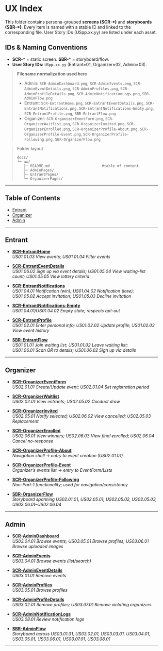 # UX Index

This folder contains persona-grouped **screens (SCR-*)** and **storyboards (SBR-*)**.
Every item is named with a stable ID and linked to the corresponding file.
User Story IDs (USpp.xx.yy) are listed under each asset.


## IDs & Naming Conventions

- **SCR-*** = static screen. **SBR-*** = storyboard/flow.
- **User Story IDs:** `USpp.xx.yy` (Entrant=01, Organizer=02, Admin=03).  

> **Filename normalization used here**  
> - Admin: `SCR-AdminDashboard.png`, `SCR-AdminEvents.png`, `SCR-AdminEventDetails.png`, `SCR-AdminProfiles.png`, `SCR-AdminProfileDetails.png`, `SCR-AdminNotificationLogs.png`, `SBR-AdminFlow.png`  
> - Entrant: `SCR-EntrantHome.png`, `SCR-EntrantEventDetails.png`, `SCR-EntrantNotifications.png`, `SCR-EntrantNotifications-Empty.png`, `SCR-EntrantProfile.png`, `SBR-EntrantFlow.png`  
> - Organizer: `SCR-OrganizerEventForm.png`, `SCR-OrganizerWaitlist.png`, `SCR-OrganizerInvited.png`, `SCR-OrganizerEnrolled.png`, `SCR-OrganizerProfile-About.png`, `SCR-OrganizerProfile-Event.png`, `SCR-OrganizerProfile-Following.png`, `SBR-OrganizerFlow.png`


> Folder layout
>
> ```
> docs/
> └─ ux/
>    ├─ README.md                        #table of content
>    ├─ AdminPages/
>    ├─ EntrantPages/
>    └─ OrganizerPages/
> ```

---

## Table of Contents
- [Entrant](#entrant)
- [Organizer](#organizer)
- [Admin](#admin)

---

## Entrant

- **[SCR-EntrantHome](EntrantPages/SCR-EntrantHome.png)**  
  _US01.01.03 View events; US01.01.04 Filter events_

- **[SCR-EntrantEventDetails](EntrantPages/SCR-EntrantEventDetails.png)**  
  _US01.06.02 Sign up via event details; US01.05.04 View waiting-list count; US01.05.05 View lottery criteria_

- **[SCR-EntrantNotifications](EntrantPages/SCR-EntrantNotifications.png)**  
  _US01.04.01 Notification (win); US01.04.02 Notification (lose);  
  US01.05.02 Accept invitation; US01.05.03 Decline invitation_

- **[SCR-EntrantNotifications-Empty](EntrantPages/SCR-EntrantNotifications-Empty.png)**  
  _US01.04.01/US01.04.02 Empty state; respects opt-out_

- **[SCR-EntrantProfile](EntrantPages/SCR-EntrantProfile.png)**  
  _US01.02.01 Enter personal info; US01.02.02 Update profile; US01.02.03 View event history_

- **[SBR-EntrantFlow](EntrantPages/SBR-EntrantFlow.png)**  
  _US01.01.01 Join waiting list; US01.01.02 Leave waiting list;  
  US01.06.01 Scan QR to details; US01.06.02 Sign up via details_

---

## Organizer

- **[SCR-OrganizerEventForm](OrganizerPages/SCR-OrganizerEventForm.png)**  
  _US02.01.01 Create/Update event; US02.01.04 Set registration period_

- **[SCR-OrganizerWaitlist](OrganizerPages/SCR-OrganizerWaitlist.png)**  
  _US02.02.01 View entrants; US02.05.02 Conduct draw_

- **[SCR-OrganizerInvited](OrganizerPages/SCR-OrganizerInvited.png)**  
  _US02.05.01 Notify selected; US02.06.02 View cancelled; US02.05.03 Replacement_

- **[SCR-OrganizerEnrolled](OrganizerPages/SCR-OrganizerEnrolled.png)**  
  _US02.06.01 View winners; US02.06.03 View final enrolled; US02.06.04 Cancel no-response_

- **[SCR-OrganizerProfile-About](OrganizerPages/SCR-OrganizerProfile-About.png)**  
  _Navigation shell → entry to event creation (US02.01.01)_

- **[SCR-OrganizerProfile-Event](OrganizerPages/SCR-OrganizerProfile-Event.png)**  
  _Organizer’s events list → entry to EventForm/Lists_

- **[SCR-OrganizerProfile-Following](OrganizerPages/SCR-OrganizerProfile-Following.png)**  
  _Non-Part-1 functionality; used for navigation/consistency_

- **[SBR-OrganizerFlow](OrganizerPages/SBR-OrganizerFlow.png)**  
  _Storyboard spanning US02.01.01, US02.05.01, US02.05.02, US02.05.03, US02.06.01–US02.06.04_

---

## Admin

- **[SCR-AdminDashboard](AdminPages/SCR-AdminDashboard.png)**  
  _US03.04.01 Browse events; US03.05.01 Browse profiles; US03.06.01 Browse uploaded images_

- **[SCR-AdminEvents](AdminPages/SCR-AdminEvents.png)**  
  _US03.04.01 Browse events (list/search)_

- **[SCR-AdminEventDetails](AdminPages/SCR-AdminEventDetails.png)**  
  _US03.01.01 Remove events_

- **[SCR-AdminProfiles](AdminPages/SCR-AdminProfiles.png)**  
  _US03.05.01 Browse profiles_

- **[SCR-AdminProfileDetails](AdminPages/SCR-AdminProfileDetails.png)**  
  _US03.02.01 Remove profiles; US03.07.01 Remove violating organizers_

- **[SCR-AdminNotificationLogs](AdminPages/SCR-AdminNotificationLogs.png)**  
  _US03.08.01 Review notification logs_

- **[SBR-AdminFlow](AdminPages/SBR-AdminFlow.png)**  
  _Storyboard across US03.01.01, US03.02.01, US03.03.01, US03.04.01, US03.05.01, US03.06.01, US03.07.01, US03.08.01_

---